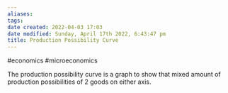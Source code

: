 ```yaml
---
aliases: 
tags: 
date created: 2022-04-03 17:03
date modified: Sunday, April 17th 2022, 6:43:47 pm
title: Production Possibility Curve
---
```


#economics #microeconomics

The production possibility curve is a graph to show that mixed amount of production possibilities of 2 goods on either axis.